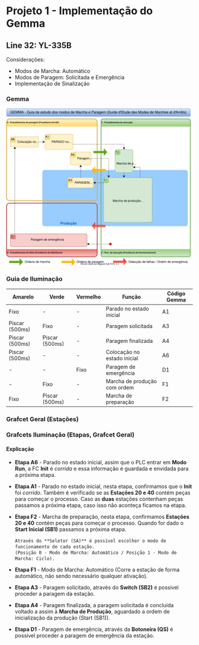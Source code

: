 # Projeto 1 - Implementação do Gemma
## Line 32: YL-335B

Considerações:
- Modos de Marcha: Automático 
- Modos de Paragem: Solicitada e Emergência
- Implementação de Sinalização

### Gemma

![](./imagens/Line32_Gemma.svg)

### Guia de Iluminação 

|Amarelo |Verde |Vermelho |Função |Código Gemma
--- | --- | --- | --- | --- 
Fixo|-|-|Parado no estado inicial|A1
Piscar (500ms)|Fixo|-|Paragem solicitada|A3
Piscar (500ms)|Piscar (500ms)|-|Paragem finalizada|A4
Piscar (500ms)|-|-|Colocação no estado inicial|A6
-|-|Fixo|Paragem de emergência|D1
-|Fixo|-|Marcha de produção com ordem|F1
Fixo|Piscar (500ms)|-|Marcha de preparação|F2

### Grafcet Geral (Estações)

### Grafcets Iluminação (Etapas, Grafcet Geral)

#### Explicação

- **Etapa A6** - Parado no estado inicial, assim que o PLC entrar em **Modo Run**, a FC **Init** é *corrida* e essa informação é guardada e envidada para a próxima etapa.

- **Etapa A1** - Parado no estado inicial, nesta etapa, confirmamos que o **Init** foi *corrido*. Também é verificado se as **Estações 20 e 40** contém peças para começar o processo. Caso as **duas** estações contenham peças passamos a próxima etapa, caso isso não aconteça ficamos na etapa. 

- **Etapa F2** - Marcha de preparação, nesta etapa, confirmamos **Estações 20 e 40** contém peças para começar o processo. Quando for dado o **Start Inicial (SB1)** passamos a próxima etapa.

      Através do **Seletor (SA)** é possível escolher o modo de funcionamento de cada estação. 
      (Posição 0 - Modo de Marcha: Automático / Posição 1 - Modo de Marcha: Ciclo).

- **Etapa F1** - Modo de Marcha: Automático (Corre a estação de forma automático, não sendo necessário qualquer ativação).

- **Etapa A3** - Paragem solicitado, através do **Switch (SB2)** é possível proceder a paragem da estação.

- **Etapa A4** - Paragem finalizada, a paragem solicitada é concluída voltado a assim à **Marcha de Produção**, aguardado a ordem de inicialização da produção (Start (SB1)).

- **Etapa D1** - Paragem de emergência, através da **Botoneira (QS)** é possível proceder a paragem de emergência da estação.